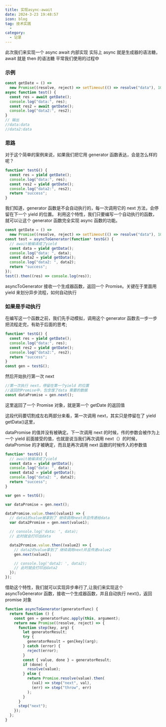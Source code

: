 ```yaml
---
title: 实现async-await
date: 2024-3-23 19:48:57
icon: blog
tag: 技术实践
  -
category:
  - 记录
---
```


此次我们来实现一个 async await 内部实现
实际上 async 就是生成器的语法糖，await 就是 then 的语法糖
平常我们使用的过程中

### 示例

```javascript
const getDate = () =>
  new Promise((resolve, reject) => setTimeout(() => resolve("data"), 1000));
async function test() {
  const res = await getDate();
  console.log("data:", res);
  const res2 = await getDate();
  console.log("data2:", res2);
}
// 输出
//data:data
//data2:data
```

### 思路

对于这个简单的案例来说，如果我们把它用 generator 函数表达，会是怎么样的呢？

```javascript
function* testG() {
  const res = yield getDate();
  console.log("data:", res);
  const res2 = yield getDate();
  console.log("data2:", res2);
  return "success";
}
```

我们知道，generator 函数是不会自动执行的，每一次调用它的 next 方法，会停留在下一个 yield 的位置。
利用这个特性，我们只要编写一个自动执行的函数，就可以让这个 generator 函数完全实现 async 函数的功能。

```javascript
const getDate = () =>
  new Promise((resolve, reject) => setTimeout(() => resolve("data"), 1000));
const test = asyncToGenerator(function* testG() {
  // await被编译成了yield
  const data = yield getData();
  console.log("data: ", data);
  const data2 = yield getData();
  console.log("data2: ", data2);
  return "success";
});
test().then((res) => console.log(res));
```

asyncToGenerator 接收一个生成器函数，返回一个 Promise。关键在于里面用 yield 来划分异步流程，如何自动执行

### 如果是手动执行

在编写这一个函数之前，我们先手动模拟，调用这个 generator 函数去一步一步把流程走完，有助于后面的思考;

```javascript
function* testG() {
  const res = yield getDate();
  console.log("data:", res);
  const res2 = yield getDate();
  console.log("data2:", res2);
  return "success";
}
const gen = testG();
```

然后开始执行第一次 next

```javascript
//第一次执行 next，停留在第一个yield 的位置
//返回的Promise中，包含饿了data 需要的数据
const dataPromise = gen.next();
```

这里返回了一个 Promise 对象，就是第一个 getDate 的返回值

这段代码要切割成左右两部分来看，第一次调用 next，其实只是停留在了 yield getData()这里，

dataPromise 的值并没有被确定。下一次调用 next 的时候，传的参数会被作为上一个 yield 前面接受的值，也就是说当我们再次调用 next（）的时候，dataPromise 的才被确定，而且是再次调用 next 函数的时候传入的参数值

```javascript
function* testG() {
  // await被编译成了yield
  const data = yield getData();
  console.log("data: ", data);
  const data2 = yield getData();
  console.log("data2: ", data2);
  return "success";
}

var gen = testG();

var dataPromise = gen.next();

dataPromise.value.then((value1) => {
  // data1的value被拿到了 继续调用next并且传递给data
  var data2Promise = gen.next(value1);

  // console.log('data: ', data);
  // 此时就会打印出data

  data2Promise.value.then((value2) => {
    // data2的value拿到了 继续调用next并且传递value2
    gen.next(value2);

    // console.log('data2: ', data2);
    // 此时就会打印出data2
  });
});
```

借助这个特性，我们就可以实现异步串行了,让我们来实现这个 asyncToGenerator 函数，接收一个生成器函数，并且自动执行 next()，返回 promise 对象

```javascript
function asyncToGenerator(generatorFunc) {
  return function () {
    const gen = generatorFunc.apply(this, argument);
    return new Promise((resolve, reject) => {
      function step(key, arg) {
        let generatorResult;
        try {
          generatorResult = gen[key](arg);
        } catch (error) {
          reject(error);
        }
        const { value, done } = generatorResult;
        if (done) {
          resolve(value);
        } else {
          return Promise.resolve(value).then(
            (val) => step("next", val),
            (err) => step("throw", err)
          );
        }
      }
      step("next");
    });
  };
}
```
